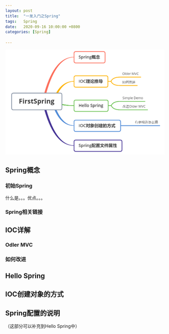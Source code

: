 ```yaml
---
layout: post
title:  "一发入门之Spring"
tags:   Spring
date:   2020-09-16 10:00:00 +0800
categories: [Spring]

---
```


![image-20200916110612303](https://raw.githubusercontent.com/ARP2019/ImageUpload/master/img/2020-09-15/image-20200916110612303.png)

## Spring概念

### 初始Spring

什么是。。。优点。。。

### Spring相关链接

## IOC详解

### Odler MVC

### 如何改进

## Hello Spring

## IOC创建对象的方式

## Spring配置的说明

（这部分可以补充到Hello Spring中）